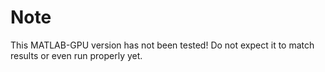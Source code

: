 # Note
This MATLAB-GPU version has not been tested! Do not expect it to match results or even run properly yet.